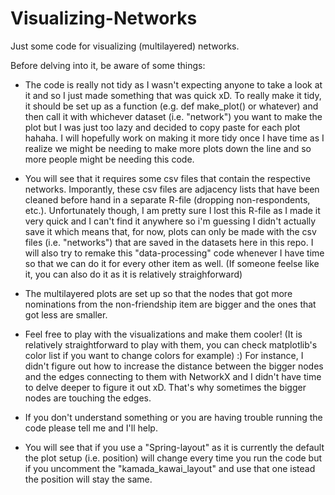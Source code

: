 # Visualizing-Networks

Just some code for visualizing (multilayered) networks. 

Before delving into it, be aware of some things: 

- The code is really not tidy as I wasn't expecting anyone to take a look at it and so I just made something that was quick xD. To really make it tidy, it should be set up as a function (e.g. def make_plot() or whatever) and then call it with whichever dataset (i.e. "network") you want to make the plot but I was just too lazy and decided to copy paste for each plot hahaha. I will hopefully work on making it more tidy once I have time as I realize we might be needing to make more plots down the line and so more people might be needing this code.

- You will see that it requires some csv files that contain the respective networks. Imporantly, these csv files are adjacency lists that have been cleaned before hand in a separate R-file (dropping non-respondents, etc.). Unfortunately though, I am pretty sure I lost this R-file as I made it very quick and I can't find it anywhere so i'm guessing I didn't actually save it which means that, for now, plots can only be made with the csv files (i.e. "networks") that are saved in the datasets here in this repo. I will also try to remake this "data-processing" code whenever I have time so that we can do it for every other item as well. (If someone feelse like it, you can also do it as it is relatively straighforward)

- The multilayered plots are set up so that the nodes that got more nominations from the non-friendship item are bigger and the ones that got less are smaller. 

- Feel free to play with the visualizations and make them cooler! (It is relatively straightforward to play with them, you can check matplotlib's color list if you want to change colors for example) :) For instance, I didn't figure out how to increase the distance between the bigger nodes and the edges connecting to them with NetworkX and I didn't have time to delve deeper to figure it out xD. That's why sometimes the bigger nodes are touching the edges.

- If you don't understand something or you are having trouble running the code please tell me and I'll help.

- You will see that if you use a "Spring-layout" as it is currently the default the plot setup (i.e. position) will change every time you run the code but if you uncomment the "kamada_kawai_layout" and use that one istead the position will stay the same.
